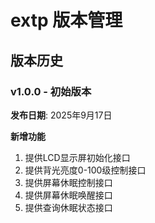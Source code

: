 # extp 版本管理

## 版本历史

### v1.0.0 - 初始版本
**发布日期**: 2025年9月17日

**新增功能**
1. 提供LCD显示屏初始化接口
2. 提供背光亮度0-100级控制接口
3. 提供屏幕休眠控制接口
4. 提供屏幕休眠唤醒接口
5. 提供查询休眠状态接口